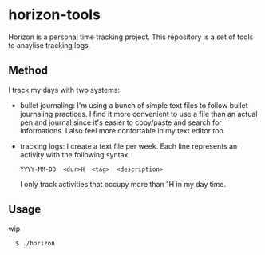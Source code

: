 # horizon-tools

Horizon is a personal time tracking project.
This repository is a set of tools to anaylise tracking logs.

## Method

I track my days with two systems:

- bullet journaling: I'm using a bunch of simple text files to follow bullet
  journaling practices. I find it more convenient to use a file than an actual
  pen and journal since it's easier to copy/paste and search for informations.
  I also feel more confortable in my text editor too.

- tracking logs: I create a text file per week. Each line represents an activity
  with the following syntax:

  ```
  YYYY-MM-DD  <dur>H  <tag>  <description>
  ```

  I only track activities that occupy more than 1H in my day time.

## Usage

wip

```
  $ ./horizon

```
